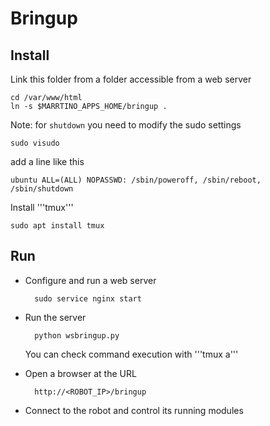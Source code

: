 # Bringup #

## Install ##

Link this folder from a folder accessible from a web server

    cd /var/www/html
    ln -s $MARRTINO_APPS_HOME/bringup .


Note: for ```shutdown``` you need to modify the sudo settings

    sudo visudo

add a line like this

    ubuntu ALL=(ALL) NOPASSWD: /sbin/poweroff, /sbin/reboot, /sbin/shutdown

Install '''tmux'''

    sudo apt install tmux


## Run ##

* Configure and run a web server

        sudo service nginx start

* Run the server

        python wsbringup.py

    You can check command execution with '''tmux a'''

* Open a browser at the URL

        http://<ROBOT_IP>/bringup

* Connect to the robot and control its running modules


